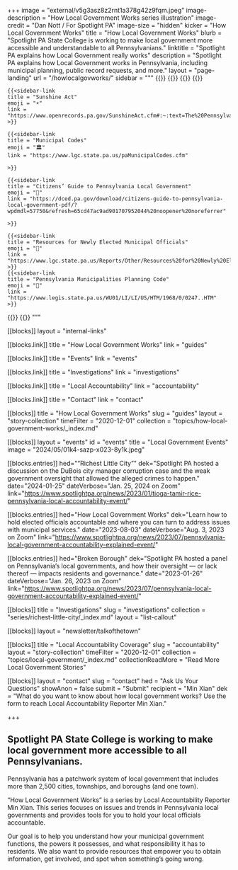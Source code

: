+++
image = "external/v5g3asz8z2rnt1a378g42z9fqm.jpeg"
image-description = "How Local Government Works series illustration"
image-credit = "Dan Nott / For Spotlight PA"
image-size = "hidden"
kicker = "How Local Government Works"
title = "How Local Government Works"
blurb = "Spotlight PA State College is working to make local government more accessible and understandable to all Pennsylvanians."
linktitle = "Spotlight PA explains how Local Government really works"
description = "Spotlight PA explains how Local Government works in Pennsylvania, including municipal planning, public record requests, and more."
layout = "page-landing"
url = "/howlocalgovworks/"
sidebar = """
{{<landing-sidebar>}}
  {{<sidebar-links hed="Resources">}}
    {{<sidebar-link
    title = "Right-to-Know Law"
    emoji = "🔍"
    link = "https://www.openrecords.pa.gov/RTKL/About.cfm"
    >}}
    {{<sidebar-link
    title = "Office of Open Records"
    emoji = "📝"
    link = "https://www.openrecords.pa.gov/"
    >}}

    {{<sidebar-link
    title = "Sunshine Act"
    emoji = "☀️"
    link = "https://www.openrecords.pa.gov/SunshineAct.cfm#:~:text=The%20Pennsylvania%20Sunshine%20Act%2C%2065,agency%20takes%20that%20official%20action."
    >}}

    {{<sidebar-link
    title = "Municipal Codes"
    emoji = "🏛️"
    link = "https://www.lgc.state.pa.us/paMunicipalCodes.cfm"

    >}}

    {{<sidebar-link
    title = "Citizens’ Guide to Pennsylvania Local Government"
    emoji = "🧑"
    link = "https://dced.pa.gov/download/citizens-guide-to-pennsylvania-local-government-pdf/?wpdmdl=57750&refresh=65cd47ac9ad901707952044%20noopener%20noreferrer"

    >}}

    {{<sidebar-link
    title = "Resources for Newly Elected Municipal Officials"
    emoji = "📜"
    link = "https://www.lgc.state.pa.us/Reports/Other/Resources%20for%20Newly%20Elected%20Officials.pdf"
    >}}
    {{<sidebar-link
    title = "Pennsylvania Municipalities Planning Code"
    emoji = "📝"
    link = "https://www.legis.state.pa.us/WU01/LI/LI/US/HTM/1968/0/0247..HTM"
    >}}

  {{</sidebar-links>}}
{{</landing-sidebar>}}
"""


[[blocks]]
layout = "internal-links"

[[blocks.link]]
title = "How Local Government Works"
link = "guides"

[[blocks.link]]
title = "Events"
link = "events"

[[blocks.link]]
title = "Investigations"
link = "investigations"

[[blocks.link]]
title = "Local Accountability"
link = "accountability"

[[blocks.link]]
title = "Contact"
link = "contact"


[[blocks]]
title = "How Local Government Works"
slug = "guides"
layout = "story-collection"
timeFilter = "2020-12-01"
collection = "topics/how-local-government-works/_index.md"


[[blocks]]
layout = "events"
id = "events"
title = "Local Government Events"
image = "2024/05/01k4-sazp-x023-8y1k.jpeg"

[[blocks.entries]]
hed="“Richest Little City”"
dek="Spotlight PA hosted a discussion on the DuBois city manager corruption case and the weak government oversight that allowed the alleged crimes to happen."
date="2024-01-25"
dateVerbose="Jan. 25, 2024 on Zoom"
link="https://www.spotlightpa.org/news/2023/01/tioga-tamir-rice-pennsylvania-local-accountability-event/"

[[blocks.entries]]
hed="How Local Government Works"
dek="Learn how to hold elected officials accountable and where you can turn to address issues with municipal services."
date="2023-08-03"
dateVerbose="Aug. 3, 2023 on Zoom"
link="https://www.spotlightpa.org/news/2023/07/pennsylvania-local-government-accountability-explained-event/"


[[blocks.entries]]
hed="Broken Borough"
dek="Spotlight PA hosted a panel on Pennsylvania’s local governments, and how their oversight — or lack thereof — impacts residents and governance."
date="2023-01-26"
dateVerbose="Jan. 26, 2023 on Zoom"
link="https://www.spotlightpa.org/news/2023/07/pennsylvania-local-government-accountability-explained-event/"


[[blocks]]
title = "Investigations"
slug = "investigations"
collection = "series/richest-little-city/_index.md"
layout = "list-callout"


[[blocks]]
layout = "newsletter/talkofthetown"

[[blocks]]
title = "Local Accountability Coverage"
slug = "accountability"
layout = "story-collection"
timeFilter = "2020-12-01"
collection = "topics/local-government/_index.md"
collectionReadMore = "Read More Local Government Stories"


[[blocks]]
layout = "contact"
slug = "contact"
hed = "Ask Us Your Questions"
showAnon = false
submit = "Submit"
recipient = "Min Xian"
dek = "What do you want to know about how local government works? Use the form to reach Local Accountability Reporter Min Xian."

+++

## Spotlight PA State College is working to make local government more accessible to all Pennsylvanians.

Pennsylvania has a patchwork system of local government that includes more than 2,500 cities, townships, and boroughs (and one town).

“How Local Government Works” is a series by Local Accountability Reporter Min Xian. This series focuses on issues and trends in Pennsylvania local governments and provides tools for you to hold your local officials accountable. 

Our goal is to help you understand how your municipal government functions, the powers it possesses, and what responsibility it has to residents. We also want to provide resources that empower you to obtain information, get involved, and spot when something’s going wrong.

